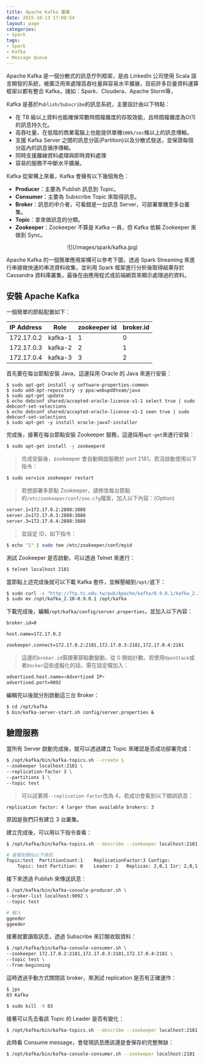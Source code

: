 ```yaml
---
title: Apache Kafka 叢集
date: 2015-10-13 17:08:54
layout: page
categories:
- Spark
tags:
- Spark
- Kafka
- Message Queue
---
```

Apache Kafka 是一個分散式的訊息佇列框架，是由 LinkedIn 公司使用 Scala 語言開發的系統，被廣泛用來處理高吞吐量與容易水平擴展，目前許多巨量資料運算框架以都有整合 Kafka，諸如：Spark、Cloudera、Apache Storm等，

Kafka 是基於`Publish/Subscribe`的訊息系統，主要設計由以下特點：
* 在 TB 級以上資料也能確保常數時間複雜度的存取效能，且時間複雜度為O(1)的訊息持久化。
* 高吞吐量，在低階的商業電腦上也能提供單機`100k/sec`條以上的訊息傳輸。
* 支援 Kafka Server 之間的訊息分區(Partition)以及分散式發送，並保證每個分區內的訊息循序傳輸。
* 同時支援離線資料處理與即時資料處理
* 容易的服務不中斷水平擴展。

<!--more-->

Kafka 從架構上來看，Kafka 會擁有以下幾個角色：
* **Producer**：主要為 Publish 訊息到 Topic。
* **Consumer**：主要為 Subscribe Topic 來取得訊息。
* **Broker**：訊息的中介者，可看錯是一台訊息 Server，可部署單機至多台叢集。
* **Topic**：拿來做訊息的分類。
* **Zookeeper**：Zookeeper 不算是 Kafka 一員，但 Kafka 依賴 Zookeeper 來做到 Sync。

<center>![](/images/spark/kafka.jpg)</center>

Apache Kafka 的一個簡單應用架構可以參考下圖，透過 Spark Streaming 來進行串接做快速的串流資料收集，並利用 Spark 框架進行分析後取得結果存於 Cassandra 資料庫叢集，最後在由應用程式或前端網頁來顯示處理過的資料。


## 安裝 Apache Kafka
一個簡單的節點配置如下：

| IP Address  |   Role   | zookeeper id | broker.id |
|-------------|----------|--------------|-----------|
|172.17.0.2   |  kafka-1 |       1      |     0     |
|172.17.0.3   |  kafka-2 |       2      |     1     |
|172.17.0.4   |  kafka-3 |       3      |     2     |

首先要在每台節點安裝 Java，這邊採用 Oracle 的 Java 來進行安裝：
```
$ sudo apt-get install -y software-properties-common
$ sudo add-apt-repository -y ppa:webupd8team/java
$ sudo apt-get update
$ echo debconf shared/accepted-oracle-license-v1-1 select true | sudo debconf-set-selections
$ echo debconf shared/accepted-oracle-license-v1-1 seen true | sudo debconf-set-selections
$ sudo apt-get -y install oracle-java7-installer
```

完成後，接著在每台節點安裝 Zookeeper 服務，這邊採用`apt-get`來進行安裝：
```sh
$ sudo apt-get install -y zookeeperd
```
> 完成安裝後，zookeeper 會自動開啟服務於 port 2181。若沒啟動使用以下指令：
```sh
$ sudo service zookeeper restart
```

> 若想部署多節點 Zookeeper，請修改每台節點的`/etc/zookeeper/conf/zoo.cfg`檔案，加入以下內容：(Option)
```sh
server.1=172.17.0.2:2888:3888
server.2=172.17.0.3:2888:3888
server.3=172.17.0.4:2888:3888
```
> 並設定 ID，如下指令：
```sh
$ echo "1" | sudo tee /etc/zookeeper/conf/myid
```

測試 Zookeeper 是否啟動，可以透過 Telnet 來進行：
```sh
$ telnet localhost 2181
```

當節點上述完成後就可以下載 Kafka 套件，並解壓縮到`/opt/`底下：
```sh
$ sudo curl -s "http://ftp.tc.edu.tw/pub/Apache/kafka/0.9.0.1/kafka_2.10-0.9.0.1.tgz" | sudo tar -xz -C /opt/
$ sudo mv /opt/kafka_2.10-0.9.0.1 /opt/kafka
```

下載完成後，編輯`/opt/kafka/config/server.properties`，並加入以下內容：
```sh
broker.id=0

host.name=172.17.0.2

zookeeper.connect=172.17.0.2:2181,172.17.0.3:2181,172.17.0.4:2181
```
> 這邊的`broker.id`需跟著節點數變動，從 0  開始計數。若使用`OpenStack`或者`Docker`這些虛擬化的話，需在設定檔加入：
```sh
advertised.host.name=<Advertised IP>
advertised.port=9092
```

編輯完以後就分別啟動這三台 Broker：
```sh
$ cd /opt/kafka
$ bin/kafka-server-start.sh config/server.properties &
```

## 驗證服務
當所有 Server 啟動完成後，就可以透過建立 Topic 來確認是否成功部署完成：
```sh
$ /opt/kafka/bin/kafka-topics.sh --create \
--zookeeper localhost:2181 \
--replication-factor 3 \
--partitions 1 \
--topic test
```
> 可以試著將`--replication-factor`改為 4，若成功會看到以下錯誤訊息：
```
replication factor: 4 larger than available brokers: 3
```
原因是我們只有建立 3 台叢集。

建立完成後，可以用以下指令查看：
```sh
$ /opt/kafka/bin/kafka-topics.sh --describe --zookeeper localhost:2181 --topic test

# 會看到類似以下資訊
Topic:test	PartitionCount:1	ReplicationFactor:3	Configs:
	Topic: test	Partition: 0	Leader: 2	Replicas: 2,0,1	Isr: 2,0,1
```

接下來透過 Publish 來傳送訊息：
```sh
$ /opt/kafka/bin/kafka-console-producer.sh \
--broker-list localhost:9092 \
--topic test

# 輸入
ggeeder
ggeeder
```

接著就要讀取訊息，透過 Subscribe 來訂閱收取資料：
```sh
$ /opt/kafka/bin/kafka-console-consumer.sh \
--zookeeper 172.17.0.2:2181,172.17.0.3:2181,172.17.0.4:2181 \
--topic test \
--from-beginning
```

這時透過手動方式關閉該 broker，來測試 replication 是否有正確運作：
```sh
$ jps
83 Kafka

$ sudo kill -9 83
```

接著可以先去看該 Topic 的 Leader 是否有變化：
```sh
$ /opt/kafka/bin/kafka-topics.sh --describe --zookeeper localhost:2181 --topic test
```

此時看 Consume message，會發現訊息應該還是會保存的完整無缺：
```sh
$ /opt/kafka/bin/kafka-console-consumer.sh --zookeeper localhost:2181 --from-beginning --topic test
```
